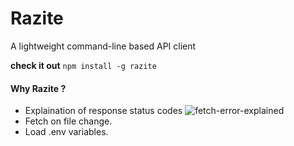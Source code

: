 # Razite

A lightweight command-line based API client

**check it out** `npm install -g razite`

#### Why Razite ?

- Explaination of response status codes
  ![fetch-error-explained](https://user-images.githubusercontent.com/85863923/132039743-471ae2c5-e668-4020-bde4-efb496dadbae.png)
- Fetch on file change. 
- Load .env variables.
